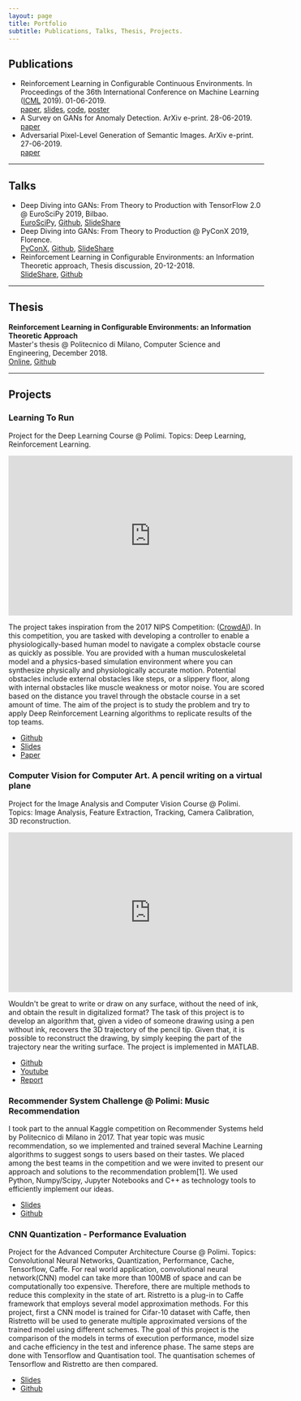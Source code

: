 ```yaml
---
layout: page
title: Portfolio
subtitle: Publications, Talks, Thesis, Projects.
---
```


## Publications

* Reinforcement Learning in Configurable Continuous Environments. In Proceedings of the 36th International Conference on Machine Learning ([ICML](http://proceedings.mlr.press) 2019). 01-06-2019.  
[paper](http://proceedings.mlr.press/v97/metelli19a.html), [slides](https://albertometelli.github.io/download/icml2019-remps/slides.pdf), [code](https://github.com/albertometelli/remps), [poster](https://albertometelli.github.io/download/icml2019-remps/poster.pdf)
* A Survey on GANs for Anomaly Detection. ArXiv e-print. 28-06-2019.  
[paper](https://arxiv.org/abs/1906.11632)
* Adversarial Pixel-Level Generation of Semantic Images. ArXiv e-print. 27-06-2019.  
[paper](https://arxiv.org/abs/1906.12195)

<hr>

## Talks

* Deep Diving into GANs: From Theory to Production with TensorFlow 2.0 @ EuroSciPy 2019, Bilbao.  
[EuroSciPy](https://pretalx.com/euroscipy-2019/talk/Q79NND/), [Github](https://github.com/zurutech/gans-from-theory-to-production), [SlideShare](https://www.slideshare.net/EmanueleGhelfi/euroscipy-2019-gans-theory-and-applications)
* Deep Diving into GANs: From Theory to Production @ PyConX 2019, Florence.  
[PyConX](https://www.pycon.it/conference/talks/deep-diving-into-gans-form-theory-to-production), [Github](https://github.com/zurutech/gans-from-theory-to-production), [SlideShare](https://www.slideshare.net/EmanueleGhelfi/gan-theory-and-applications-143737572)
* Reinforcement Learning in Configurable Environments: an Information Theoretic approach, Thesis discussion, 20-12-2018.  
[SlideShare](https://www.slideshare.net/EmanueleGhelfi/reinforcement-learning-in-configurable-environments), [Github](https://github.com/albertometelli/remps)

<hr>

## Thesis

**Reinforcement Learning in Configurable Environments: an Information Theoretic Approach**  
Master's thesis @ Politecnico di Milano, Computer Science and Engineering, December 2018.  
[Online](https://www.politesi.polimi.it/handle/10589/144736), [Github](https://github.com/albertometelli/remps)

<hr>

## Projects

### Learning To Run
Project for the Deep Learning Course @ Polimi.
Topics: Deep Learning, Reinforcement Learning.

<center>
<iframe width="560" height="315" src="https://www.youtube.com/embed/HVOrhxypOGg" frameborder="0" allow="accelerometer; autoplay; encrypted-media; gyroscope; picture-in-picture" allowfullscreen></iframe>
</center>

The project takes inspiration from the 2017 NIPS Competition: ([CrowdAI](https://www.crowdai.org/challenges/nips-2017-learning-to-run)).
In this competition, you are tasked with developing a controller to enable a physiologically-based human model to navigate a complex obstacle course as quickly as possible. You are provided with a human musculoskeletal model and a physics-based simulation environment where you can synthesize physically and physiologically accurate motion. Potential obstacles include external obstacles like steps, or a slippery floor, along with internal obstacles like muscle weakness or motor noise. You are scored based on the distance you travel through the obstacle course in a set amount of time.
The aim of the project is to study the problem and try to apply Deep Reinforcement Learning algorithms to replicate results of the top teams.

- [Github](https://github.com/MultiBeerBandits/learning-to-run)
- [Slides](https://www.slideshare.net/EmanueleGhelfi/learning-to-run-138950609)
- [Paper](https://emanueleghelfi.github.io/files/data/l2run_final.pdf)

### Computer Vision for Computer Art. A pencil writing on a virtual plane
Project for the Image Analysis and Computer Vision Course @ Polimi.
Topics: Image Analysis, Feature Extraction, Tracking, Camera Calibration, 3D reconstruction.

<center>
<iframe width="560" height="315" src="https://www.youtube.com/embed/U7XAzXeBx-U" frameborder="0" allow="accelerometer; autoplay; encrypted-media; gyroscope; picture-in-picture" allowfullscreen></iframe>
</center>

Wouldn't be great to write or draw on any surface, without the need of ink, and obtain the result in digitalized format? The task of this project is to develop an algorithm that, given a video of someone drawing using a pen without ink, recovers the 3D trajectory of the pencil tip.
Given that, it is possible to reconstruct the drawing, by simply keeping the part of the trajectory near the writing surface. 
The project is implemented in MATLAB.

- [Github](https://github.com/EmilianoGagliardiEmanueleGhelfi/inkless-painting)
- [Youtube](https://www.youtube.com/watch?v=U7XAzXeBx-U)
- [Report](https://emanueleghelfi.github.io/files/data/inkless_painting.pdf)

### Recommender System Challenge @ Polimi: Music Recommendation
I took part to the annual Kaggle competition on Recommender Systems held by Politecnico di Milano in 2017. That year topic was music recommendation, so we implemented and trained several Machine Learning algorithms to suggest songs to users based on their tastes.
We placed among the best teams in the competition and we were invited to present our approach and solutions to the recommendation problem[1].
We used Python, Numpy/Scipy, Jupyter Notebooks and C++ as technology tools to efficiently implement our ideas.

- [Slides](https://www.slideshare.net/EmanueleGhelfi/recommender-system-challenge)
- [Github](https://github.com/MultiBeerBandits/recsys\_challenge\_2017)

### CNN Quantization - Performance Evaluation
Project for the Advanced Computer Architecture Course @ Polimi.
Topics: Convolutional Neural Networks, Quantization, Performance, Cache, Tensorflow, Caffe. 
For real world application, convolutional neural network(CNN) model can take more than 100MB of space and can be computationally too expensive. Therefore, there are multiple methods to reduce this complexity in the state of art. Ristretto is a plug-in to Caffe framework that employs several model approximation methods. For this project, first a CNN model is trained for Cifar-10 dataset with Caffe, then Ristretto will be used to generate multiple approximated versions of the trained model using different schemes. The goal of this project is the comparison of the models in terms of execution performance, model size and cache efficiency in the test and inference phase. The same steps are done with Tensorflow and Quantisation tool. The quantisation schemes of Tensorflow and Ristretto are then compared.

- [Slides](https://www.slideshare.net/EmanueleGhelfi/cnn-quantization)
- [Github](https://github.com/EmilianoGagliardiEmanueleGhelfi/CNN-compression-performance)
